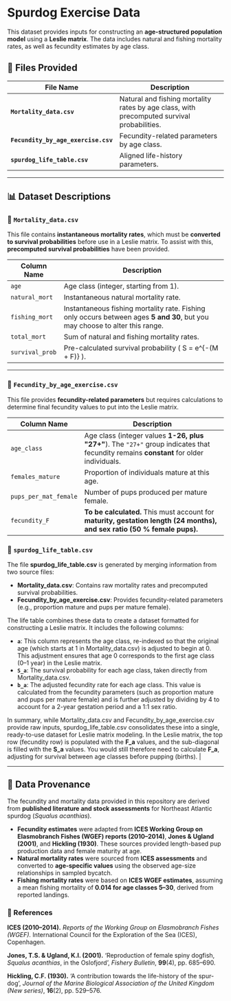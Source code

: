 # Spurdog Exercise Data

This dataset provides inputs for constructing an **age-structured population model** using a **Leslie matrix**. The data includes natural and fishing mortality rates, as well as fecundity estimates by age class.

## 📂 Files Provided
| File Name                     | Description |
|--------------------------------|-------------|
| **`Mortality_data.csv`**       | Natural and fishing mortality rates by age class, with precomputed survival probabilities. |
| **`Fecundity_by_age_exercise.csv`** | Fecundity-related parameters by age class. |
| **`spurdog_life_table.csv`** | Aligned life-history parameters. |

---

## 📊 Dataset Descriptions

### 🔹 `Mortality_data.csv`
This file contains **instantaneous mortality rates**, which must be **converted to survival probabilities** before use in a Leslie matrix. To assist with this, **precomputed survival probabilities** have been provided.

| Column Name   | Description |
|--------------|-------------|
| `age`        | Age class (integer, starting from 1). |
| `natural_mort` | Instantaneous natural mortality rate. |
| `fishing_mort` | Instantaneous fishing mortality rate. Fishing only occurs between ages **5 and 30**, but you may choose to alter this range. |
| `total_mort` | Sum of natural and fishing mortality rates. |
| `survival_prob` | Pre-calculated survival probability \( S = e^{-(M + F)} \). |

---

### 🔹 `Fecundity_by_age_exercise.csv`
This file provides **fecundity-related parameters** but requires calculations to determine final fecundity values to put into the Leslie matrix.

| Column Name           | Description |
|-----------------------|-------------|
| `age_class`          | Age class (integer values **1-26, plus "27+"**). The `"27+"` group indicates that fecundity remains **constant** for older individuals. |
| `females_mature`     | Proportion of individuals mature at this age. |
| `pups_per_mat_female` | Number of pups produced per mature female. |
| `fecundity_F`        | **To be calculated.** This must account for **maturity, gestation length (24 months), and sex ratio (50 % female pups).** |

### 🔹 `spurdog_life_table.csv`

The file **spurdog_life_table.csv** is generated by merging information from two source files:
- **Mortality_data.csv**: Contains raw mortality rates and precomputed survival probabilities.
- **Fecundity_by_age_exercise.csv**: Provides fecundity-related parameters (e.g., proportion mature and pups per mature female).

The life table combines these data to create a dataset formatted for constructing a Leslie matrix. It includes the following columns:

- **`a`**: This column represents the age class, re-indexed so that the original age (which starts at 1 in Mortality_data.csv) is adjusted to begin at 0. This adjustment ensures that age 0 corresponds to the first age class (0–1 year) in the Leslie matrix.
- **`S_a`**: The survival probability for each age class, taken directly from Mortality_data.csv.
- **`b_a`**: The adjusted fecundity rate for each age class. This value is calculated from the fecundity parameters (such as proportion mature and pups per mature female) and is further adjusted by dividing by 4 to account for a 2-year gestation period and a 1:1 sex ratio.

In summary, while Mortality_data.csv and Fecundity_by_age_exercise.csv provide raw inputs, spurdog_life_table.csv consolidates these into a single, ready-to-use dataset for Leslie matrix modeling. In the Leslie matrix, the top row (fecundity row) is populated with the **F_a** values, and the sub-diagonal is filled with the **S_a** values. You would still therefore need to calculate **F_a**, adjusting for survival between age classes before pupping (births). |

---
## 📌 Data Provenance  

The fecundity and mortality data provided in this repository are derived from **published literature and stock assessments** for Northeast Atlantic spurdog (*Squalus acanthias*).  

- **Fecundity estimates** were adapted from **ICES Working Group on Elasmobranch Fishes (WGEF) reports (2010–2014)**, **Jones & Ugland (2001)**, and **Hickling (1930)**. These sources provided length-based pup production data and female maturity at age.  
- **Natural mortality rates** were sourced from **ICES assessments** and converted to **age-specific values** using the observed age-size relationships in sampled bycatch.  
- **Fishing mortality rates** were based on **ICES WGEF estimates**, assuming a mean fishing mortality of **0.014 for age classes 5–30**, derived from reported landings.  

### 📖 References  

**ICES (2010–2014).** *Reports of the Working Group on Elasmobranch Fishes (WGEF).* International Council for the Exploration of the Sea (ICES), Copenhagen.  

**Jones, T.S. & Ugland, K.I. (2001).** ‘Reproduction of female spiny dogfish, *Squalus acanthias*, in the Oslofjord’, *Fishery Bulletin*, **99**(4), pp. 685–690.  

**Hickling, C.F. (1930).** ‘A contribution towards the life-history of the spur-dog’, *Journal of the Marine Biological Association of the United Kingdom (New series)*, **16**(2), pp. 529–576.  
